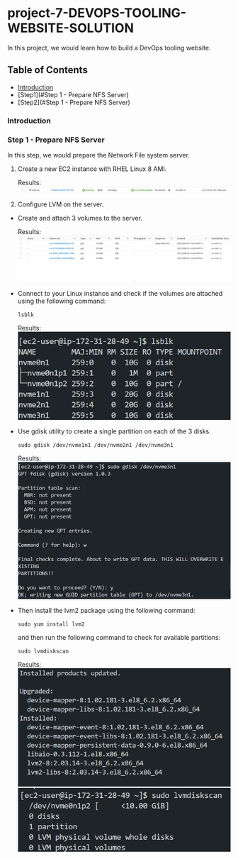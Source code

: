 # project-7-DEVOPS-TOOLING-WEBSITE-SOLUTION
In this project, we would learn how to build a DevOps tooling website.

## Table of Contents
- [Introduction](#introduction)
- [Step1](#Step 1 - Prepare NFS Server)
- [Step2](#Step 1 - Prepare NFS Server)



### Introduction






### Step 1 - Prepare NFS Server
In this step, we would prepare the Network File system server.
1. Create a new EC2 instance with RHEL Linux 8 AMI.

    Results:
    ![image](img/ec2.png)


2. Configure LVM on the server.
- Create and attach 3 volumes to the server.

    Results:
    ![image](img/volumes.png)

- Connect to your Linux instance and check if the volumes are attached using the following command:
    ```
    lsblk
    ```
    Results:
    ![image](img/lsblk.png)

- Use gdisk utility to create a single partition on each of the 3 disks.
    ```
    sudo gdisk /dev/nvme1n1 /dev/nvme2n1 /dev/nvme3n1
    ```
    Results:
    ![image](img/gdisk.png)

- Then install the lvm2 package using the following command:
    ```
    sudo yum install lvm2
    ```
    and then run the following command to check for available partitions:
    ```
    sudo lvmdiskscan
    ```
    Results:
    ![image](img/yum.png)
    ![image](img/lvmdiskscan.png)